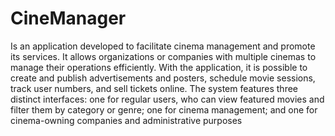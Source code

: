 # CineManager

 Is an application developed to facilitate cinema management and promote its services. It allows organizations or companies with multiple cinemas to manage their operations efficiently. With the application, it is possible to create and publish advertisements and posters, schedule movie sessions, track user numbers, and sell tickets online. The system features three distinct interfaces: one for regular users, who can view featured movies and filter them by category or genre; one for cinema management; and one for cinema-owning companies and administrative purposes
